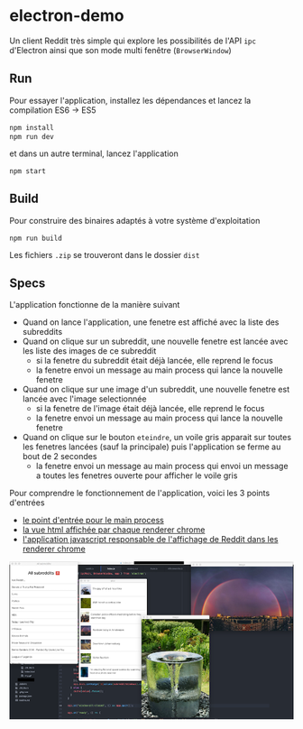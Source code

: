 # electron-demo

Un client Reddit très simple qui explore les possibilités de l'API `ipc` d'Electron ainsi que son mode multi fenêtre (`BrowserWindow`)

## Run

Pour essayer l'application, installez les dépendances et lancez la compilation ES6 -> ES5

```
npm install
npm run dev
```

et dans un autre terminal, lancez l'application

```
npm start
```

## Build

Pour construire des binaires adaptés à votre système d'exploitation

```
npm run build
```

Les fichiers `.zip` se trouveront dans le dossier `dist`

## Specs

L'application fonctionne de la manière suivant

* Quand on lance l'application, une fenetre est affiché avec la liste des subreddits
* Quand on clique sur un subreddit, une nouvelle fenetre est lancée avec les liste des images de ce subreddit
  * si la fenetre du subreddit était déjà lancée, elle reprend le focus
  * la fenetre envoi un message au main process qui lance la nouvelle fenetre
* Quand on clique sur une image d'un subreddit, une nouvelle fenetre est lancée avec l'image selectionnée
  * si la fenetre de l'image était déjà lancée, elle reprend le focus
  * la fenetre envoi un message au main process qui lance la nouvelle fenetre
* Quand on clique sur le bouton `eteindre`, un voile gris apparait sur toutes les fenetres lancées (sauf la principale) puis l'application se ferme au bout de 2 secondes
  * la fenetre envoi un message au main process qui envoi un message a toutes les fenetres ouverte pour afficher le voile gris

Pour comprendre le fonctionnement de l'application, voici les 3 points d'entrées

* [le point d'entrée pour le main process](https://github.com/mathieuancelin/electron-demo/blob/master/src/es6/backend/index.js)
* [la vue html affichée par chaque renderer chrome](https://github.com/mathieuancelin/electron-demo/blob/master/src/static/index.html)
* [l'application javascript responsable de l'affichage de Reddit dans les renderer chrome](https://github.com/mathieuancelin/electron-demo/blob/master/src/es6/frontend/reddit.js)

![app](https://raw.githubusercontent.com/mathieuancelin/electron-demo/master/reddit.png)
